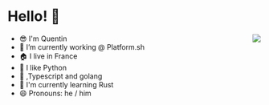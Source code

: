 # Hello! :wave:

<img align="right" src="https://github-readme-stats.vercel.app/api?username=Vatoth&show_icons=true">

- :sunglasses: I'm Quentin
- 🔭 I’m currently working @ Platform.sh
- :house: I live in France
- :snake: I like Python
- :egg: ,Typescript and golang
- 🌱 I'm currently learning Rust
- 😄 Pronouns: he / him
